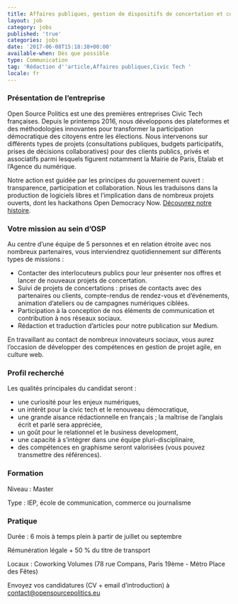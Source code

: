 ```yaml
---
title: Affaires publiques, gestion de dispositifs de concertation et communication
layout: job
category: jobs
published: 'true'
categories: jobs
date: '2017-06-08T15:18:38+00:00'
available-when: Dès que possible
type: Communication
tag: 'Rédaction d''article,Affaires publiques,Civic Tech '
locale: fr
---
```

### Présentation de l’entreprise
 
Open Source Politics est une des premières entreprises Civic Tech françaises. Depuis le printemps 2016, nous développons des plateformes et des méthodologies innovantes pour transformer la participation démocratique des citoyens entre les élections. Nous intervenons sur différents types de projets (consultations publiques, budgets participatifs, prises de décisions collaboratives) pour des clients publics, privés et associatifs parmi lesquels figurent notamment la Mairie de Paris, Etalab et l’Agence du numérique.
 
Notre action est guidée par les principes du gouvernement ouvert : transparence, participation et collaboration. Nous les traduisons dans la production de logiciels libres et l’implication dans de nombreux projets ouverts, dont les hackathons Open Democracy Now. [Découvrez notre histoire](https://medium.com/open-source-politics/notre-histoire-c61bbec90334#.bmus5b392).
 
 ### Votre mission au sein d’OSP
 
 Au centre d’une équipe de 5 personnes et en relation étroite avec nos nombreux partenaires, vous interviendrez quotidiennement sur différents types de missions :
 
 * Contacter des interlocuteurs publics pour leur présenter nos offres et lancer de nouveaux projets de concertation.
 * Suivi de projets de concertations : prises de contacts avec des partenaires ou clients, compte-rendus de rendez-vous et d’événements, animation d’ateliers ou de campagnes numériques ciblées.
 * Participation à la conception de nos éléments de communication et contribution à nos réseaux sociaux.
 * Rédaction et traduction d’articles pour notre publication sur Medium.
 
 En travaillant au contact de nombreux innovateurs sociaux, vous aurez l’occasion de développer des compétences en gestion de projet agile, en culture web.
 
### Profil recherché
 
Les qualités principales du candidat seront :
 
 * une curiosité pour les enjeux numériques,
 * un intérêt pour la civic tech et le renouveau démocratique,
 * une grande aisance rédactionnelle en français ; la maîtrise de l’anglais écrit et parlé sera appréciée,
 * un goût pour le relationnel et le business development,
 * une capacité à s’intégrer dans une équipe pluri-disciplinaire,
 * des compétences en graphisme seront valorisées (vous pouvez transmettre des références).
 
### Formation
 
Niveau : Master
 
Type : IEP, école de communication, commerce ou journalisme
 
### Pratique
 
Durée : 6 mois à temps plein à partir de juillet ou septembre
 
Rémunération légale + 50 % du titre de transport
 
Locaux : Coworking Volumes (78 rue Compans, Paris 19ème - Métro Place des Fêtes)
 
Envoyez vos candidatures (CV + email d’introduction) à [contact@opensourcepolitics.eu ](mailto:contact@opensourcepolitics.eu)